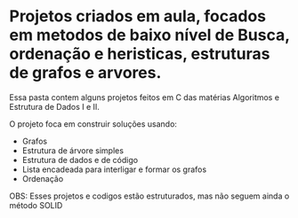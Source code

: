 # Projetos criados em aula, focados em metodos de baixo nível de Busca, ordenação e heristicas, estruturas de grafos e arvores.
Essa pasta contem alguns projetos feitos em C das matérias Algoritmos e Estrutura de Dados I e II.

O projeto foca em construir soluções usando:
- Grafos
- Estrutura de árvore simples
- Estrutura de dados e de código
- Lista encadeada para interligar e formar os grafos
- Ordenação

OBS: Esses projetos e codigos estão estruturados, mas não seguem ainda o método SOLID

